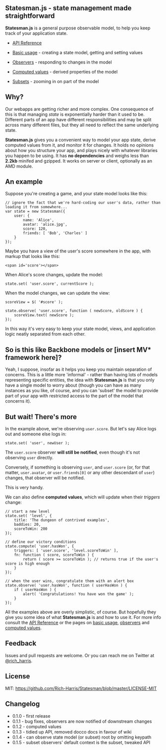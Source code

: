 Statesman.js - state management made straightforward
----------------------------------------------------

**Statesman.js** is a general purpose observable model, to help you keep track of your application state.

* [API Reference](https://github.com/Rich-Harris/Statesman/wiki/API-reference)

* [Basic usage](https://github.com/Rich-Harris/Statesman/wiki/Basic-usage) - creating a state model, getting and setting values
* [Observers](https://github.com/Rich-Harris/Statesman/wiki/Observers) - responding to changes in the model
* [Computed values](https://github.com/Rich-Harris/Statesman/wiki/Computed-values) - derived properties of the model
* [Subsets](https://github.com/Rich-Harris/Statesman/wiki/Subsets) - zooming in on part of the model


Why?
----

Our webapps are getting richer and more complex. One consequence of this is that managing *state* is exponentially harder than it used to be. Different parts of an app have different responsibilities and may be split across many different files, but they all need to reflect the same underlying state.

**Statesman.js** gives you a convenient way to model your app state, derive computed values from it, and monitor it for changes. It holds no opinions about how you structure your app, and plays nicely with whatever libraries you happen to be using. It has **no dependencies** and weighs less than **2.2kb** minifed and gzipped. It works on server or client, optionally as an AMD module.


An example
----------

Suppose you're creating a game, and your state model looks like this:

    // ignore the fact that we're hard-coding our user's data, rather than loading it from somewhere...
    var state = new Statesman({
        user: {
            name: 'Alice',
            avatar: 'alice.jpg',
            score: 120,
            friends: [ 'Bob', 'Charles' ]
        }
    });

Maybe you have a view of the user's score somewhere in the app, with markup that looks like this:

    <span id='score'></span>

When Alice's score changes, update the model:

    state.set( 'user.score', currentScore );

When the model changes, we can update the view:

    scoreView = $( '#score' );

    state.observe( 'user.score', function ( newScore, oldScore ) {
    	scoreView.text( newScore );
    });

In this way it's very easy to keep your state model, views, and application logic neatly separated from each other.


So is this like Backbone models or [insert MV* framework here]?
---------------------------------------------------------------

Yeah, I suppose, insofar as it helps you keep you maintain separation of concerns. This is a little more 'informal' - rather than having lots of models representing specific entities, the idea with **Statesman.js** is that you only have a single model to worry about (though you can have as many instances as you like, of course, and you can 'subset' the model to provide part of your app with restricted access to the part of the model that concerns it).


But wait! There's more
----------------------

In the example above, we're observing `user.score`. But let's say Alice logs out and someone else logs in:

    state.set( 'user', newUser );

The `user.score` observer **will still be notified**, even though it's not observing `user` directly.

Conversely, if something is observing `user`, and `user.score` (or, for that matter, `user.avatar`, or `user.friends[0]` or any other descendant of `user`) changes, that observer will be notified.

This is very handy.

We can also define **computed values**, which will update when their *triggers* change:

    // start a new level
    state.set( 'level', {
    	title: 'The dungeon of contrived examples',
    	baddies: 20,
    	scoreToWin: 200
    });

    // define our victory conditions
    state.compute( 'user.hasWon', {
    	triggers: [ 'user.score', 'level.scoreToWin' ],
    	fn: function ( score, scoreToWin ) {
    		return ( score >= scoreToWin ); // returns true if the user's score is high enough
    	}
    });

    // when the user wins, congratulate them with an alert box
    state.observe( 'user.hasWon', function ( userHasWon ) {
    	if ( userHasWon ) {
    		alert( 'Congratulations! You have won the game' );
    	}
    });

All the examples above are overly simplistic, of course. But hopefully they give you some idea of what **Statesman.js** is and how to use it. For more info consult the [API Reference](https://github.com/Rich-Harris/Statesman/wiki/API-reference) or the pages on [basic usage](https://github.com/Rich-Harris/Statesman/wiki/Basic-usage), [observers](https://github.com/Rich-Harris/Statesman/wiki/Observers) and [computed values](https://github.com/Rich-Harris/Statesman/wiki/Computed-values).


Feedback
--------

Issues and pull requests are welcome. Or you can reach me on Twitter at [@rich_harris](http://twitter.com/rich_harris).


License
-------

MIT: https://github.com/Rich-Harris/Statesman/blob/master/LICENSE-MIT


Changelog
---------

* 0.1.0 - first release
* 0.1.1 - bug fixes, observers are now notified of downstream changes
* 0.1.2 - computed values
* 0.1.3 - tidied up API, removed docco docs in favour of wiki
* 0.1.4 - can observe state model (or subset) root by omitting keypath
* 0.1.5 - subset observers' default context is the subset, tweaked API